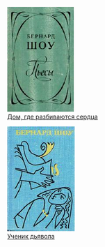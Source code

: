 ![](Дом,%20где%20разбиваются%20сердца.jpg)  
[Дом, где разбиваются сердца](Дом,%20где%20разбиваются%20сердца.txt)

![](Ученик%20дьявола.jpg)  
[Ученик дьявола](Ученик%20дьявола.txt)
